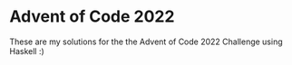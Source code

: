 # Advent of Code 2022

These are my solutions for the the Advent of Code 2022 Challenge using Haskell :)
